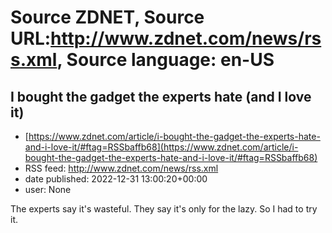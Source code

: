 # Source ZDNET, Source URL:http://www.zdnet.com/news/rss.xml, Source language: en-US

## I bought the gadget the experts hate (and I love it)
 - [https://www.zdnet.com/article/i-bought-the-gadget-the-experts-hate-and-i-love-it/#ftag=RSSbaffb68](https://www.zdnet.com/article/i-bought-the-gadget-the-experts-hate-and-i-love-it/#ftag=RSSbaffb68)
 - RSS feed: http://www.zdnet.com/news/rss.xml
 - date published: 2022-12-31 13:00:20+00:00
 - user: None

The experts say it's wasteful. They say it's only for the lazy. So I had to try it.
